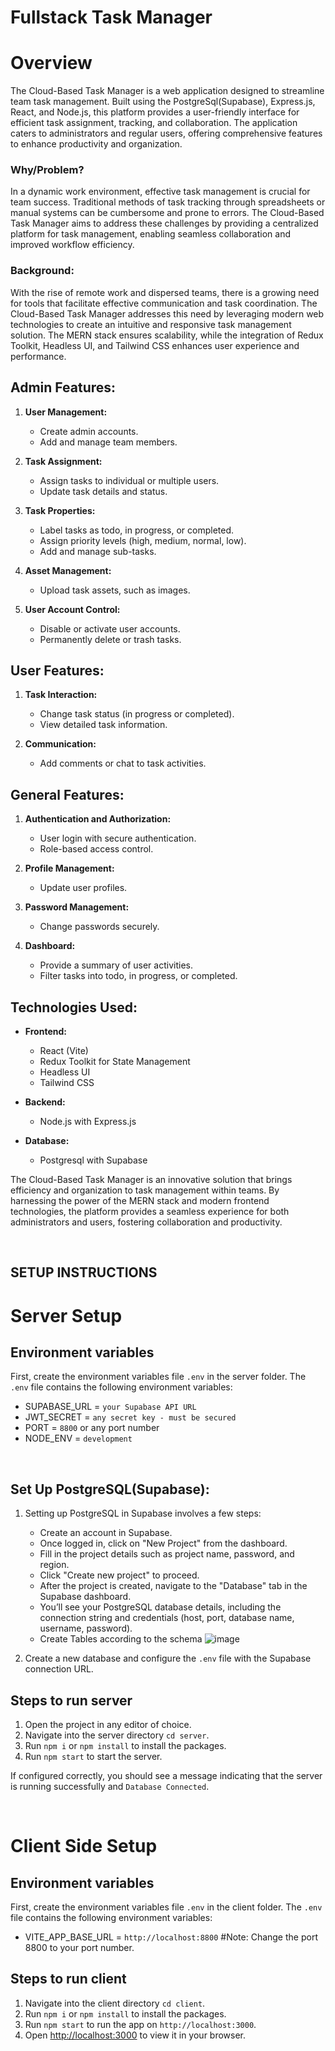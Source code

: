 # Fullstack Task Manager

# Overview

The Cloud-Based Task Manager is a web application designed to streamline team task management. Built using the PostgreSql(Supabase), Express.js, React, and Node.js, this platform provides a user-friendly interface for efficient task assignment, tracking, and collaboration. The application caters to administrators and regular users, offering comprehensive features to enhance productivity and organization.

### Why/Problem?

In a dynamic work environment, effective task management is crucial for team success. Traditional methods of task tracking through spreadsheets or manual systems can be cumbersome and prone to errors. The Cloud-Based Task Manager aims to address these challenges by providing a centralized platform for task management, enabling seamless collaboration and improved workflow efficiency.

### **Background**:

With the rise of remote work and dispersed teams, there is a growing need for tools that facilitate effective communication and task coordination. The Cloud-Based Task Manager addresses this need by leveraging modern web technologies to create an intuitive and responsive task management solution. The MERN stack ensures scalability, while the integration of Redux Toolkit, Headless UI, and Tailwind CSS enhances user experience and performance.

###

## **Admin Features:**

1. **User Management:**

   - Create admin accounts.
   - Add and manage team members.

2. **Task Assignment:**

   - Assign tasks to individual or multiple users.
   - Update task details and status.

3. **Task Properties:**

   - Label tasks as todo, in progress, or completed.
   - Assign priority levels (high, medium, normal, low).
   - Add and manage sub-tasks.

4. **Asset Management:**

   - Upload task assets, such as images.

5. **User Account Control:**
   - Disable or activate user accounts.
   - Permanently delete or trash tasks.

## **User Features:**

1. **Task Interaction:**

   - Change task status (in progress or completed).
   - View detailed task information.

2. **Communication:**
   - Add comments or chat to task activities.

## **General Features:**

1. **Authentication and Authorization:**

   - User login with secure authentication.
   - Role-based access control.

2. **Profile Management:**

   - Update user profiles.

3. **Password Management:**

   - Change passwords securely.

4. **Dashboard:**
   - Provide a summary of user activities.
   - Filter tasks into todo, in progress, or completed.

## **Technologies Used:**

- **Frontend:**

  - React (Vite)
  - Redux Toolkit for State Management
  - Headless UI
  - Tailwind CSS

- **Backend:**
  - Node.js with Express.js
- **Database:**
  - Postgresql with Supabase

The Cloud-Based Task Manager is an innovative solution that brings efficiency and organization to task management within teams. By harnessing the power of the MERN stack and modern frontend technologies, the platform provides a seamless experience for both administrators and users, fostering collaboration and productivity.

&nbsp;

## SETUP INSTRUCTIONS

# Server Setup

## Environment variables

First, create the environment variables file `.env` in the server folder. The `.env` file contains the following environment variables:

- SUPABASE_URL = `your Supabase API URL`
- JWT_SECRET = `any secret key - must be secured`
- PORT = `8800` or any port number
- NODE_ENV = `development`

&nbsp;

## Set Up PostgreSQL(Supabase):

1. Setting up PostgreSQL in Supabase involves a few steps:

   - Create an account in Supabase.
   - Once logged in, click on "New Project" from the dashboard.
   - Fill in the project details such as project name, password, and region.
   - Click "Create new project" to proceed.
   - After the project is created, navigate to the "Database" tab in the Supabase dashboard.
   - You’ll see your PostgreSQL database details, including the connection string and credentials (host, port, database name, username, password).
   - Create Tables according to the schema
     ![image](https://github.com/user-attachments/assets/8a3e1244-e61d-42c6-9dd8-d59d117d13e7)

2. Create a new database and configure the `.env` file with the Supabase connection URL.

## Steps to run server

1. Open the project in any editor of choice.
2. Navigate into the server directory `cd server`.
3. Run `npm i` or `npm install` to install the packages.
4. Run `npm start` to start the server.

If configured correctly, you should see a message indicating that the server is running successfully and `Database Connected`.

&nbsp;

# Client Side Setup

## Environment variables

First, create the environment variables file `.env` in the client folder. The `.env` file contains the following environment variables:

- VITE_APP_BASE_URL = `http://localhost:8800` #Note: Change the port 8800 to your port number.

## Steps to run client

1. Navigate into the client directory `cd client`.
2. Run `npm i` or `npm install` to install the packages.
3. Run `npm start` to run the app on `http://localhost:3000`.
4. Open [http://localhost:3000](http://localhost:3000) to view it in your browser.

